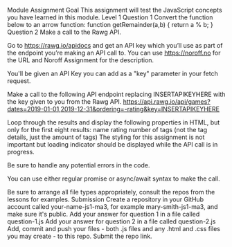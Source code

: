 Module Assignment
Goal
This assignment will test the JavaScript concepts you have learned in this module.
Level 1
Question 1
Convert the function below to an arrow function:
function getRemainder(a,b) {
return a % b;
}
Question 2
Make a call to the Rawg API.

Go to https://rawg.io/apidocs and get an API key which you’ll use as part of the endpoint you’re making an API call to. You can use https://noroff.no for the URL and Noroff Assignment for the description.

You'll be given an API Key you can add as a "key" parameter in your fetch request.

Make a call to the following API endpoint replacing INSERTAPIKEYHERE with the key given to you from the Rawg API.
https://api.rawg.io/api/games?dates=2019-01-01,2019-12-31&ordering=-rating&key=INSERTAPIKEYHERE

Loop through the results and display the following properties in HTML, but only for the first eight results:
name
rating
number of tags (not the tag details, just the amount of tags)
The styling for this assignment is not important but loading indicator should be displayed while the API call is in progress.

Be sure to handle any potential errors in the code.

You can use either regular promise or async/await syntax to make the call.

Be sure to arrange all file types appropriately, consult the repos from the lessons for examples.
Submission
Create a repository in your GitHub account called your-name-js1-ma3, for example mary-smith-js1-ma3, and make sure it's public.
Add your answer for question 1 in a file called question-1.js
Add your answer for question 2 in a file called question-2.js
Add, commit and push your files - both .js files and any .html and .css files you may create - to this repo.
Submit the repo link.